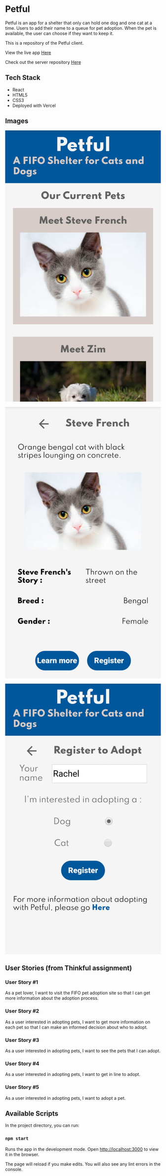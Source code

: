 # Petful

Petful is an app for a shelter that only can hold one dog and one cat at a time. Users to add their name to a queue for pet adoption. When the pet is available, the user can choose if they want to keep it.

This is a repository of the Petful client.

View the live app [Here](https://petful-client-template-eight.vercel.app/)

Check out the server repository [Here](https://github.com/Rachanastasia/petful-server)

## Tech Stack

- React
- HTML5
- CSS3
- Deployed with Vercel

## Images

![](screenshots/petful-screenshot-1.png)

![](screenshots/petful-screenshot-2.png)

![](screenshots/petful-screenshot-3.png)

## User Stories (from Thinkful assignment)

### User Story #1

As a pet lover, I want to visit the FIFO pet adoption site
so that I can get more information about the adoption process.

### User Story #2

As a user interested in adopting pets, I want to get more information
on each pet so that I can make an informed decision about who to adopt.

### User Story #3

As a user interested in adopting pets,
I want to see the pets that I can adopt.

### User Story #4

As a user interested in adopting pets, I want to get in line to adopt.

### User Story #5

As a user interested in adopting pets, I want to adopt a pet.

## Available Scripts

In the project directory, you can run:

### `npm start`

Runs the app in the development mode.
Open [http://localhost:3000](http://localhost:3000) to view it in the browser.

The page will reload if you make edits.
You will also see any lint errors in the console.
